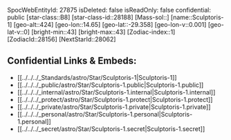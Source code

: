 ﻿---
location: [-29.358,-14.65,424]
type: Star
tags:
- astro/Star

---
SpocWebEntityId: 27875
isDeleted: false
isReadOnly: false
confidential: public
[star-class::B8]
[star-class-id::28188]
[Mass-sol::]
[name::Sculptoris-1]
[geo-alt::424]
[geo-lon::14.65]
[geo-lat::-29.358]
[geo-lon-v::0.001]
[geo-lat-v::0]
[bright-min::43]
[bright-max::43]
[Zodiac-index::1]
[ZodiacId::28156]
[NextStarId::28062]



## Confidential Links & Embeds: 
- [[../../../_Standards/astro/Star/Sculptoris-1|Sculptoris-1]] 
- [[../../../_public/astro/Star/Sculptoris-1.public|Sculptoris-1.public]] 
- [[../../../_internal/astro/Star/Sculptoris-1.internal|Sculptoris-1.internal]] 
- [[../../../_protect/astro/Star/Sculptoris-1.protect|Sculptoris-1.protect]] 
- [[../../../_private/astro/Star/Sculptoris-1.private|Sculptoris-1.private]] 
- [[../../../_personal/astro/Star/Sculptoris-1.personal|Sculptoris-1.personal]] 
- [[../../../_secret/astro/Star/Sculptoris-1.secret|Sculptoris-1.secret]] 
